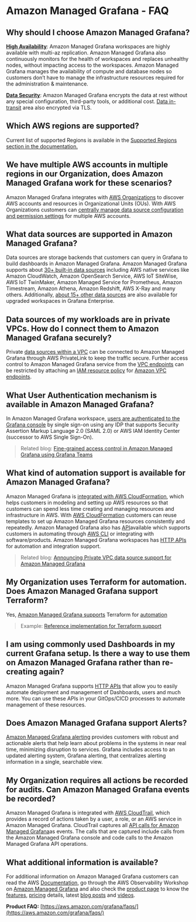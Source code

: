# Amazon Managed Grafana - FAQ

## Why should I choose Amazon Managed Grafana?

**[High Availability](https://docs.aws.amazon.com/grafana/latest/userguide/disaster-recovery-resiliency.html)**: Amazon Managed Grafana workspaces are highly available with multi-az replication. Amazon Managed Grafana also continuously monitors for the health of workspaces and replaces unhealthy nodes, without impacting access to the workspaces. Amazon Managed Grafana manages the availability of compute and database nodes so customers don’t have to manage the infrastructure resources required for the administration & maintenance.

**[Data Security](https://docs.aws.amazon.com/grafana/latest/userguide/security.html)**: Amazon Managed Grafana encrypts the data at rest without any special configuration, third-party tools, or additional cost. [Data in-transit](https://docs.aws.amazon.com/grafana/latest/userguide/infrastructure-security.html) area also encrypted via TLS.

## Which AWS regions are supported?

Current list of supported Regions is available in the [Supported Regions section in the documentation.](https://docs.aws.amazon.com/grafana/latest/userguide/what-is-Amazon-Managed-Service-Grafana.html#AMG-supported-Regions)

## We have multiple AWS accounts in multiple regions in our Organization, does Amazon Managed Grafana work for these scenarios?

Amazon Managed Grafana integrates with [AWS Organizations](https://docs.aws.amazon.com/organizations/latest/userguide/orgs_introduction.html) to discover AWS accounts and resources in Organizational Units (OUs). With AWS Organizations customers can [centrally manage data source configuration and permission settings](https://docs.aws.amazon.com/grafana/latest/userguide/AMG-and-Organizations.html) for multiple AWS accounts.

## What data sources are supported in Amazon Managed Grafana?

Data sources are storage backends that customers can query in Grafana to build dashboards in Amazon Managed Grafana. Amazon Managed Grafana supports about [30+ built-in data sources](https://docs.aws.amazon.com/grafana/latest/userguide/AMG-data-sources-builtin.html) including AWS native services like Amazon CloudWatch, Amazon OpenSearch Service, AWS IoT SiteWise, AWS IoT TwinMaker, Amazon Managed Service for Prometheus, Amazon Timestream, Amazon Athena, Amazon Redshift, AWS X-Ray and many others. Additionally, [about 15+ other data sources](https://docs.aws.amazon.com/grafana/latest/userguide/AMG-data-sources-enterprise.html) are also available for upgraded workspaces in Grafana Enterprise.

## Data sources of my workloads are in private VPCs. How do I connect them to Amazon Managed Grafana securely?

Private [data sources within a VPC](https://docs.aws.amazon.com/grafana/latest/userguide/AMG-configure-vpc.html) can be connected to Amazon Managed Grafana through AWS PrivateLink to keep the traffic secure. Further access control to Amazon Managed Grafana service from the [VPC endpoints](https://docs.aws.amazon.com/grafana/latest/userguide/AMG-configure-nac.html) can be restricted by attaching an [IAM resource policy](https://docs.aws.amazon.com/grafana/latest/userguide/VPC-endpoints.html#controlling-vpc) for [Amazon VPC endpoints](https://docs.aws.amazon.com/whitepapers/latest/aws-privatelink/what-are-vpc-endpoints.html).

## What User Authentication mechanism is available in Amazon Managed Grafana?

In Amazon Managed Grafana workspace, [users are authenticated to the Grafana console](https://docs.aws.amazon.com/grafana/latest/userguide/authentication-in-AMG.html) by single sign-on using any IDP that supports Security Assertion Markup Language 2.0 (SAML 2.0) or AWS IAM Identity Center (successor to AWS Single Sign-On).

> Related blog: [Fine-grained access control in Amazon Managed Grafana using Grafana Teams](https://aws.amazon.com/blogs/mt/fine-grained-access-control-in-amazon-managed-grafana-using-grafana-teams/)

## What kind of automation support is available for Amazon Managed Grafana?

Amazon Managed Grafana is [integrated with AWS CloudFormation](https://docs.aws.amazon.com/grafana/latest/userguide/creating-resources-with-cloudformation.html), which helps customers in modeling and setting up AWS resources so that customers can spend less time creating and managing resources and infrastructure in AWS. With [AWS CloudFormation](https://docs.aws.amazon.com/AWSCloudFormation/latest/UserGuide/Welcome.html) customers can reuse templates to set up Amazon Managed Grafana resources consistently and repeatedly. Amazon Managed Grafana also has [API](https://docs.aws.amazon.com/grafana/latest/APIReference/Welcome.html)available which supports customers in automating through [AWS CLI](https://docs.aws.amazon.com/cli/latest/userguide/cli-chap-welcome.html) or integrating with software/products. Amazon Managed Grafana workspaces has [HTTP APIs](https://docs.aws.amazon.com/grafana/latest/userguide/Using-Grafana-APIs.html) for automation and integration support.

> Related blog: [Announcing Private VPC data source support for Amazon Managed Grafana](https://aws.amazon.com/blogs/mt/announcing-private-vpc-data-source-support-for-amazon-managed-grafana/)

## My Organization uses Terraform for automation. Does Amazon Managed Grafana support Terraform?
Yes, [Amazon Managed Grafana supports](https://aws-observability.github.io/observability-best-practices/recipes/recipes/amg-automation-tf/) Terraform for [automation](https://registry.terraform.io/modules/terraform-aws-modules/managed-service-grafana/aws/latest)

> Example: [Reference implementation for Terraform support](https://github.com/aws-observability/terraform-aws-observability-accelerator/tree/main/examples/managed-grafana-workspace)

## I am using commonly used Dashboards in my current Grafana setup. Is there a way to use them on Amazon Managed Grafana rather than re-creating again?

Amazon Managed Grafana supports [HTTP APIs](https://docs.aws.amazon.com/grafana/latest/userguide/Using-Grafana-APIs.html) that allow you to easily automate deployment and management of Dashboards, users and much more. You can use these APIs in your GitOps/CICD processes to automate management of these resources.

## Does Amazon Managed Grafana support Alerts?

[Amazon Managed Grafana alerting](https://docs.aws.amazon.com/grafana/latest/userguide/alerts-overview.html) provides customers with robust and actionable alerts that help learn about problems in the systems in near real time, minimizing disruption to services. Grafana includes access to an updated alerting system, Grafana alerting, that centralizes alerting information in a single, searchable view.

## My Organization requires all actions be recorded for audits. Can Amazon Managed Grafana events be recorded?

Amazon Managed Grafana is integrated with [AWS CloudTrail](https://docs.aws.amazon.com/awscloudtrail/latest/userguide/cloudtrail-user-guide.html), which provides a record of actions taken by a user, a role, or an AWS service in Amazon Managed Grafana. CloudTrail captures all [API calls for Amazon Managed Grafana](https://docs.aws.amazon.com/grafana/latest/userguide/logging-using-cloudtrail.html)as events. The calls that are captured include calls from the Amazon Managed Grafana console and code calls to the Amazon Managed Grafana API operations.

## What additional information is available?

For additional information on Amazon Managed Grafana customers can read the AWS [Documentation](https://docs.aws.amazon.com/grafana/latest/userguide/what-is-Amazon-Managed-Service-Grafana.html), go through the AWS Observability Workshop on [Amazon Managed Grafana](https://catalog.workshops.aws/observability/en-US/aws-managed-oss/amg) and also check the [product page](https://aws.amazon.com/grafana/) to know the [features](https://aws.amazon.com/grafana/features/?nc=sn&loc=2), [pricing](https://aws.amazon.com/grafana/pricing/?nc=sn&loc=3) details, latest [blog posts](https://aws.amazon.com/grafana/resources/?nc=sn&loc=4&msg-blogs.sort-by=item.additionalFields.createdDate&msg-blogs.sort-order=desc#Latest_blog_posts) and [videos](https://aws.amazon.com/grafana/resources/?nc=sn&loc=4&msg-blogs.sort-by=item.additionalFields.createdDate&msg-blogs.sort-order=desc#Videos).

**Product FAQ:** [https://aws.amazon.com/grafana/faqs/](https://aws.amazon.com/grafana/faqs/)

